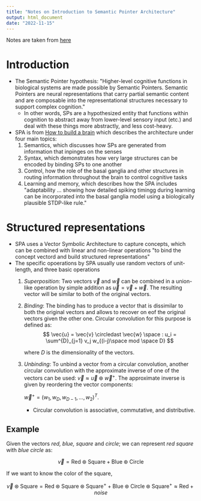 ```yaml
---
title: "Notes on Introduction to Semantic Pointer Architecture"
output: html_document
date: "2022-11-15"
---
```


Notes are taken from [here](https://www.nengo.ai/nengo-spa/v1.3.0/user-guide/spa-intro.html)

# Introduction

-   The Semantic Pointer hypothesis: "Higher-level cognitive functions in biological systems are made possible by Semantic Pointers. Semantic Pointers are neural representations that carry partial semantic content and are composable into the representational structures necessary to support complex cognition."
    -   In other words, SPs are a hypothesized entity that functions within cognition to abstract away from lower-level sensory input (etc.) and deal with these things more abstractly, and less cost-heavy.
-   SPA is from [How to build a brain](https://www.amazon.com/How-Build-Brain-Architecture-Architectures/dp/0199794545) which describes the architecture under four main topics:
    1.  Semantics, which discusses how SPs are generated from information that inpinges on the senses
    2.  Syntax, which demonstrates how very large structures can be encoded by binding SPs to one another
    3.  Control, how the role of the basal ganglia and other structures in routing information throughout the brain to control cognitive tasks
    4.  Learning and memory, which describes how the SPA includes "adaptability ... showing how detailed spiking timingg during learning can be incorporated into the basal ganglia model using a biologically plausible STDP-like rule."

# Structured representations

-   SPA uses a Vector Symbolic Architecture to capture concepts, which can be combined with linear and non-linear operations "to bind the concept vectord and build structured representations"
-   The specific opoerations by SPA usually use random vectors of unit-length, and three basic operations
    1.  *Superposition*: Two vectors $\vec{v}$ and $\vec{w}$ can be combined in a union-like operation by simple addition as $\vec{u} = \vec{v} + \vec{w}$. The resulting vector will be similar to both of the original vectors.

    2.  *Binding*: The binding has to produce a vector that is dissimilar to both the original vectors and allows to recover on eof the original vectors given the other one. Circular convolution for this purpose is defined as: $$
        \vec{u} = \vec{v} \circledast \vec{w} \space : u_i = \sum^{D}_{j=1} v_j w_{(i-j)\space mod \space D}
        $$

        where $D$ is the dimensionality of the vectors.

    3.  *Unbinding*: To unbind a vector from a circular convolution, another circular convolution with the approximate inverse of one of the vectors can be used: $\vec{v} \approx \vec{u} \circledast \vec{w}^+$. The approximate inverse is given by reordering the vector components:

        $\vec{w}^+ = (w_1, w_D, w_{D-1}, …, w_2)^T$.

        -   Circular convolution is associative, commutative, and distributive.

## Example

Given the vectors *red, blue, square* and *circle*; we can represent *red square* with *blue circle* as:

$$
\vec{v} = \mathrm{Red} \circledast \mathrm{Square} + \mathrm{Blue} \circledast \mathrm{Circle}
$$

If we want to know the color of the square,

$$
\vec{v} \circledast \mathrm{Square} = \mathrm{Red} \circledast \mathrm{Square} \circledast \mathrm{Square}^+ + \mathrm{Blue} \circledast \mathrm{Circle} \circledast \mathrm{Square}^+ \approx \mathrm{Red} + noise
$$
